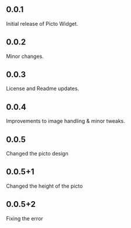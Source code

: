 ## 0.0.1
Initial release of Picto Widget.

## 0.0.2
Minor changes.

## 0.0.3
License and Readme updates.

## 0.0.4
Improvements to image handling & minor tweaks.

## 0.0.5
Changed the picto design
## 0.0.5+1
Changed the height of the picto
## 0.0.5+2
Fixing the error